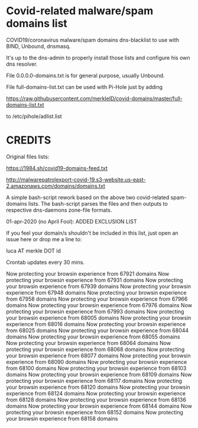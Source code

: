 # Covid-related malware/spam domains list

COVID19/coronavirus malware/spam domains dns-blacklist to use with BIND, Unbound, dnsmasq.

It's up to the dns-admin to properly install those lists and configure his own dns resolver.

File 0.0.0.0-domains.txt is for general purpose, usually Unbound.

File full-domains-list.txt can be used with Pi-Hole just by adding


https://raw.githubusercontent.com/merkleID/covid-domains/master/full-domains-list.txt


to /etc/pihole/adlist.list



# CREDITS

Original files lists:

https://1984.sh/covid19-domains-feed.txt

http://malwarepatrolexport-covid-19.s3-website.us-east-2.amazonaws.com/domains/domains.txt

A simple bash-script rework based on the above two covid-related spam-domains lists.
The bash-script parses the files and then outputs to respective dns-daemons zone-file formats.

01-apr-2020 (no April Fool): ADDED EXCLUSION LIST

If you feel your domain/s shouldn't be included in this list, just open an issue here or drop me a line to:


luca AT merkle DOT id 


Crontab updates every 30 mins.

Now protecting your browsin experience from 67921 domains
Now protecting your browsin experience from 67931 domains
Now protecting your browsin experience from 67939 domains
Now protecting your browsin experience from 67948 domains
Now protecting your browsin experience from 67958 domains
Now protecting your browsin experience from 67966 domains
Now protecting your browsin experience from 67976 domains
Now protecting your browsin experience from 67993 domains
Now protecting your browsin experience from 68005 domains
Now protecting your browsin experience from 68016 domains
Now protecting your browsin experience from 68025 domains
Now protecting your browsin experience from 68044 domains
Now protecting your browsin experience from 68055 domains
Now protecting your browsin experience from 68064 domains
Now protecting your browsin experience from 68068 domains
Now protecting your browsin experience from 68077 domains
Now protecting your browsin experience from 68090 domains
Now protecting your browsin experience from 68100 domains
Now protecting your browsin experience from 68103 domains
Now protecting your browsin experience from 68109 domains
Now protecting your browsin experience from 68117 domains
Now protecting your browsin experience from 68120 domains
Now protecting your browsin experience from 68124 domains
Now protecting your browsin experience from 68128 domains
Now protecting your browsin experience from 68136 domains
Now protecting your browsin experience from 68144 domains
Now protecting your browsin experience from 68152 domains
Now protecting your browsin experience from 68158 domains
